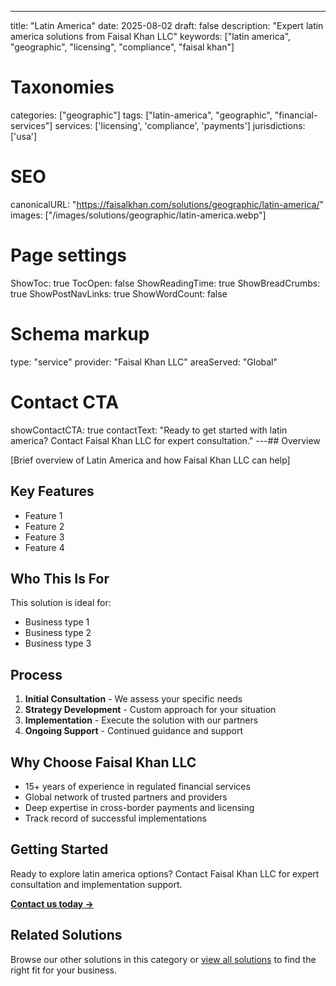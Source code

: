 ---
title: "Latin America"
date: 2025-08-02
draft: false
description: "Expert latin america solutions from Faisal Khan LLC"
keywords: ["latin america", "geographic", "licensing", "compliance", "faisal khan"]

# Taxonomies
categories: ["geographic"]
tags: ["latin-america", "geographic", "financial-services"]
services: ['licensing', 'compliance', 'payments']
jurisdictions: ['usa']

# SEO
canonicalURL: "https://faisalkhan.com/solutions/geographic/latin-america/"
images: ["/images/solutions/geographic/latin-america.webp"]

# Page settings
ShowToc: true
TocOpen: false
ShowReadingTime: true
ShowBreadCrumbs: true
ShowPostNavLinks: true
ShowWordCount: false

# Schema markup
type: "service"
provider: "Faisal Khan LLC"
areaServed: "Global"

# Contact CTA
showContactCTA: true
contactText: "Ready to get started with latin america? Contact Faisal Khan LLC for expert consultation."
---## Overview

[Brief overview of Latin America and how Faisal Khan LLC can help]

## Key Features

- Feature 1
- Feature 2  
- Feature 3
- Feature 4

## Who This Is For

This solution is ideal for:

- Business type 1
- Business type 2
- Business type 3

## Process

1. **Initial Consultation** - We assess your specific needs
2. **Strategy Development** - Custom approach for your situation  
3. **Implementation** - Execute the solution with our partners
4. **Ongoing Support** - Continued guidance and support

## Why Choose Faisal Khan LLC

- 15+ years of experience in regulated financial services
- Global network of trusted partners and providers
- Deep expertise in cross-border payments and licensing
- Track record of successful implementations

## Getting Started

Ready to explore latin america options? Contact Faisal Khan LLC for expert consultation and implementation support.

**[Contact us today →](mailto:contact@faisalkhan.com)**

## Related Solutions

Browse our other solutions in this category or [view all solutions](/solutions/) to find the right fit for your business.
